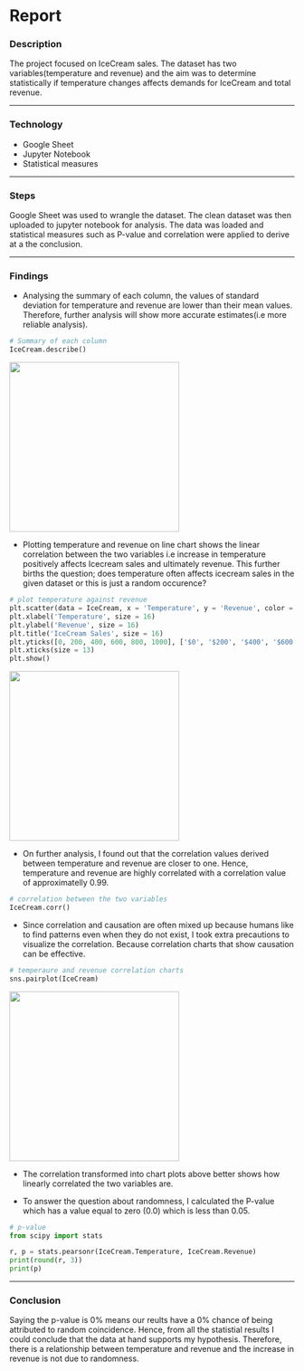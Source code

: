 # Report

### Description
The project focused on IceCream sales. The dataset has two variables(temperature and revenue) and the aim was to determine statistically if temperature changes affects demands for IceCream and total revenue.

***
### Technology
* Google Sheet
* Jupyter Notebook
* Statistical measures

***
### Steps
Google Sheet was used to wrangle the dataset. The clean dataset was then uploaded to jupyter notebook for analysis. The data was loaded and statistical measures such as P-value and correlation were applied to derive at a the conclusion.

***
### Findings
- Analysing the summary of each column, the values of standard deviation for temperature and revenue are lower than their mean values. Therefore, further analysis will show more accurate estimates(i.e more reliable analysis).

```py
# Summary of each column
IceCream.describe()
```

<img src="https://user-images.githubusercontent.com/93320956/172587921-c43c6751-1b30-4298-9e5a-2b8437562668.png" width="300" height="300">

- Plotting temperature and revenue on line chart shows the linear correlation between the two variables i.e increase in temperature positively affects Icecream sales and ultimately revenue. This further births the question; does temperature often affects icecream sales in the given dataset or this is just a random occurence?

```py
# plot temperature against revenue
plt.scatter(data = IceCream, x = 'Temperature', y = 'Revenue', color = 'black', marker = 'v', alpha = 0.3)
plt.xlabel('Temperature', size = 16)
plt.ylabel('Revenue', size = 16)
plt.title('IceCream Sales', size = 16)
plt.yticks([0, 200, 400, 600, 800, 1000], ['$0', '$200', '$400', '$600', '$800', '$1000'], size = 13)
plt.xticks(size = 13)
plt.show()
```

<img src="https://user-images.githubusercontent.com/93320956/172589357-56c4b68c-6b46-4d82-bfce-065840e0ed16.png" width="300" height="300">

- On further analysis, I found out that the correlation values derived between temperature and revenue are closer to one. Hence, temperature and revenue are highly correlated with a correlation value of approximatelly 0.99. 

```py
# correlation between the two variables
IceCream.corr()
```

- Since correlation and causation are often mixed up because humans like to find patterns even when they do not exist, I took extra precautions to visualize the correlation. Because correlation charts that show causation can be effective.

```py
# temperaure and revenue correlation charts
sns.pairplot(IceCream)
```

<img src="https://user-images.githubusercontent.com/93320956/172591370-4f078f98-c146-426a-a897-59b407061c09.png" width="300" height="300">

- The correlation transformed into chart plots above better shows how linearly correlated the two variables are.

- To answer the question about randomness, I calculated the P-value which has a value equal to zero (0.0) which is less than 0.05.

```py
# p-value
from scipy import stats

r, p = stats.pearsonr(IceCream.Temperature, IceCream.Revenue)
print(round(r, 3))
print(p)
```

***
### Conclusion
Saying the p-value is 0% means our reults have a 0% chance of being attributed to random coincidence. Hence, from all the statistial results I could conclude that the data at hand supports my hypothesis. Therefore, there is a relationship between temperature and revenue and the increase in revenue is not due to randomness.